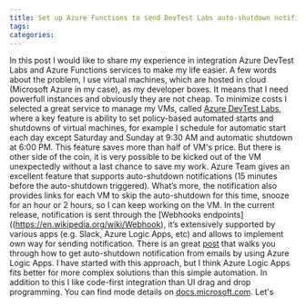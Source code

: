 ```yaml
---
title: Set up Azure Functions to send DevTest Labs auto-shutdown notification
tags:
categories:
---
```


In this post I would like to share my experience in integration Azure DevTest Labs and Azure Functions services to make my life easier. 
A few words about the problem, I use virtual machines, which are hosted in cloud (Microsoft Azure in my case), as my developer boxes. It means that I need powerfull instances and obviously they are not cheap. To minimize costs I selected a great service to manage my VMs, called [Azure DevTest Labs](https://azure.microsoft.com/en-us/services/devtest-lab/), where a key feature is ability to set policy-based automated starts and shutdowns of virtual machines, for example I schedule for automatic start each day except Saturday and Sunday at 9:30 AM and automatic shutdown at 6:00 PM. This feature saves more than half of VM's price. But there is other side of the coin, it is very possible to be kicked out of the VM unexpectedly without a last chance to save my work. Azure Team gives an excellent feature that supports auto-shutdown notifications (15 minutes before the auto-shutdown triggered). What’s more, the notification also provides links for each VM to skip the auto-shutdown for this time, snooze for an hour or 2 hours, so I can keep working on the VM.
In the current release, notification is sent through the [Webhooks endpoints]((https://en.wikipedia.org/wiki/Webhook), it’s extensively supported by various apps (e.g. Slack, Azure Logic Apps, etc) and allows to implement own way for sending notification.
There is an great [post](https://blogs.msdn.microsoft.com/devtestlab/2016/08/30/set-up-devtest-labs-to-send-auto-shutdown-notification/) that walks you through how to get auto-shutdown notification from emails by using Azure Logic Apps. I have started with this approach, but I think Azure Logic Apps fits better for more complex solutions than this simple automation. In addition to this I like code-first integration than UI drag and drop programming. You can find mode details on [docs.microsoft.com](https://docs.microsoft.com/en-us/azure/azure-functions/functions-compare-logic-apps-ms-flow-webjobs).
Let's 